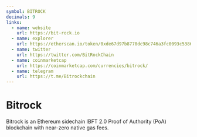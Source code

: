```yaml
---
symbol: BITROCK
decimals: 9
links:
  - name: website
    url: https://bit-rock.io
  - name: explorer
    url: https://etherscan.io/token/0xde67d97b8770dc98c746a3fc0093c538666eb493
  - name: twitter
    url: https://twitter.com/BitRockChain
  - name: coinmarketcap
    url: https://coinmarketcap.com/currencies/bitrock/
  - name: telegram
    url: https://t.me/Bitrockchain
---
```


# Bitrock

Bitrock is an Ethereum sidechain IBFT 2.0 Proof of Authority (PoA) blockchain with near-zero native gas fees.
